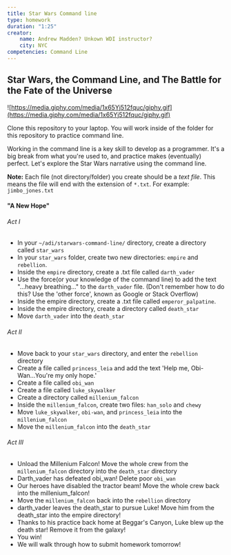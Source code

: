 ```yaml
---
title: Star Wars Command line 
type: homework
duration: "1:25"
creator:
    name: Andrew Madden? Unkown WDI instructor?
    city: NYC
competencies: Command Line
---
```



## Star Wars, the Command Line, and The Battle for the Fate of the Universe

![https://media.giphy.com/media/1x65Yj512fquc/giphy.gif](https://media.giphy.com/media/1x65Yj512fquc/giphy.gif)

Clone this repository to your laptop. You will work inside of the folder for this repository to practice command line.

Working in the command line is a key skill to develop as a programmer. It's a big break from what you're used to, and practice makes (eventually) perfect. Let's explore the Star Wars narrative using the command line.

**Note:** Each file (not directory/folder) you create should be a *text file*. This means the file will end with the extension of `*.txt`. For example: `jimbo_jones.txt`

#### "A New Hope"
###### Act I

* In your `~/adi/starwars-command-line/` directory, create a directory called `star_wars`
* In your `star_wars` folder, create two new directories: `empire` and `rebellion`.
* Inside the `empire` directory, create a .txt file called `darth_vader`
* Use the force(or your knowledge of the command line) to add the text "...heavy breathing..." to the `darth_vader` file. (Don't remember how to do this? Use the 'other force', known as Google or Stack Overflow)
* Inside the empire directory, create a .txt file called `emperor_palpatine`.
* Inside the empire directory, create a directory called `death_star`
* Move `darth_vader` into the `death_star`

###### Act II

* Move back to your `star_wars` directory, and enter the `rebellion` directory
* Create a file called `princess_leia` and add the text 'Help me, Obi-Wan...You're my only hope.'
* Create a file called `obi_wan`
* Create a file called `luke_skywalker`
* Create a directory called `millenium_falcon`
* Inside the `millenium_falcon`, create two files: `han_solo` and `chewy`
* Move `luke_skywalker`, `obi-wan`, and `princess_leia` into the `millenium_falcon`
* Move the `millenium_falcon` into the `death_star`

###### Act III

* Unload the Millenium Falcon! Move the whole crew from the `millenium_falcon` directory into the `death_star` directory
* Darth_vader has defeated obi_wan! Delete poor `obi_wan`
* Our heroes have disabled the tractor beam! Move the whole crew back into the millenium_falcon!
* Move the `millenium_falcon` back into the `rebellion` directory
* darth_vader leaves the death_star to pursue Luke! Move him from the death_star into the empire directory!
* Thanks to his practice back home at Beggar's Canyon, Luke blew up the death star! Remove it from the galaxy!
* You win!
* We will walk through how to submit homework tomorrow!
